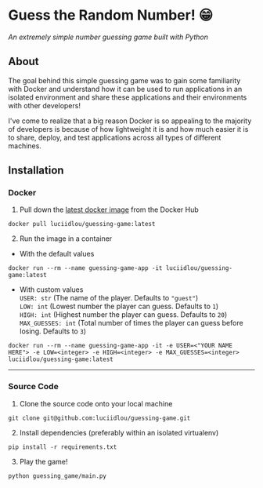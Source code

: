 # Guess the Random Number! :grin:
*An extremely simple number guessing game built with Python*
## About
The goal behind this simple guessing game was to gain some familiarity with Docker and understand how it can be used to run applications in an isolated environment and share these applications and their environments with other developers!

I've come to realize that a big reason Docker is so appealing to the majority of developers is because of how lightweight it is and how much easier it is to share, deploy, and test applications across all types of different machines.
## Installation
### Docker
1. Pull down the [latest docker image](https://hub.docker.com/repository/docker/luciidlou/guessing-game/general) from the Docker Hub
```
docker pull luciidlou/guessing-game:latest
```
2. Run the image in a container 
- With the default values
```
docker run --rm --name guessing-game-app -it luciidlou/guessing-game:latest
```
- With custom values  
`USER: str` (The name of the player. Defaults to `"guest"`)  
`LOW: int` (Lowest number the player can guess. Defaults to `1`)  
`HIGH: int` (Highest number the player can guess. Defaults to `20`)  
`MAX_GUESSES: int` (Total number of times the player can guess before losing. Defaults to `3`)
```
docker run --rm --name guessing-game-app -it -e USER=<"YOUR NAME HERE"> -e LOW=<integer> -e HIGH=<integer> -e MAX_GUESSES=<integer> luciidlou/guessing-game:latest
```
---
### Source Code
1. Clone the source code onto your local machine
```
git clone git@github.com:luciidlou/guessing-game.git
```
2. Install dependencies (preferably within an isolated virtualenv)
```
pip install -r requirements.txt
```
3. Play the game!
```
python guessing_game/main.py
```
